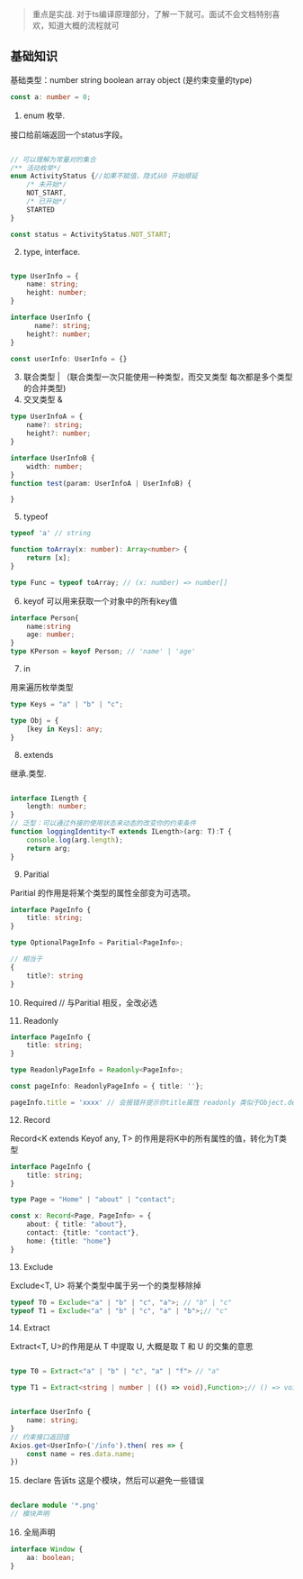 
> 重点是实战. 对于ts编译原理部分，了解一下就可。面试不会文档特别喜欢，知道大概的流程就可

## 基础知识

基础类型：number string boolean array object (是约束变量的type)

```ts
const a: number = 0;
```

1. enum 枚举.

接口给前端返回一个status字段。

```ts

// 可以理解为常量对的集合
/** 活动枚举*/
enum ActivityStatus {//如果不赋值，隐式从0 开始顺延
    /* 未开始*/
    NOT_START,
    /* 已开始*/
    STARTED
}

const status = ActivityStatus.NOT_START;
```

2. type, interface.

```ts

type UserInfo = {
    name: string;
    height: number;
}

interface UserInfo {
      name?: string;
    height?: number;  
}

const userInfo: UserInfo = {}
```

3. 联合类型 | （联合类型一次只能使用一种类型，而交叉类型 每次都是多个类型的合并类型)
4. 交叉类型 & 

```ts
type UserInfoA = {
    name?: string;
    height?: number;
}

interface UserInfoB {
    width: number;  
}
function test(param: UserInfoA | UserInfoB) {

}
```
5. typeof 

```js
typeof 'a' // string
```

```ts
function toArray(x: number): Array<number> {
    return [x];
}

type Func = typeof toArray; // (x: number) => number[]
```

6. keyof
可以用来获取一个对象中的所有key值
```ts
interface Person{
    name:string
    age: number;
}
type KPerson = keyof Person; // 'name' | 'age'
```

7. in

用来遍历枚举类型

```ts
type Keys = "a" | "b" | "c";

type Obj = {
    [key in Keys]: any;
}
```
8. extends

继承.类型.

```ts

interface ILength {
    length: number;
}
// 泛型：可以通过外接的使用状态来动态的改变你的约束条件   
function loggingIdentity<T extends ILength>(arg: T):T {
    console.log(arg.length);
    return arg;
}
```

9. Paritial

Paritial<T> 的作用是将某个类型的属性全部变为可选项。

```ts
interface PageInfo {
    title: string;
}

type OptionalPageInfo = Paritial<PageInfo>;

// 相当于
{
    title?: string
}
```

10. Required // 与Paritial 相反，全改必选

11. Readonly

```ts
interface PageInfo {
    title: string;
}

type ReadonlyPageInfo = Readonly<PageInfo>;

const pageInfo: ReadonlyPageInfo = { title: ''};

pageInfo.title = 'xxxx' // 会报错并提示你title属性 readonly 类似于Object.definedProperty 改属性为不可写
```

12. Record

Record<K extends Keyof any, T> 的作用是将K中的所有属性的值，转化为T类型
```ts
interface PageInfo {
    title: string;
}

type Page = "Home" | "about" | "contact";

const x: Record<Page, PageInfo> = {
    about: { title: "about"},
    contact: {title: "contact"},
    home: {title: "home"}
}
```

13. Exclude

Exclude<T, U> 将某个类型中属于另一个的类型移除掉

```ts
typeof T0 = Exclude<"a" | "b" | "c", "a">; // "b" | "c"
typeof T1 = Exclude<"a" | "b" | "c", "a" | "b">;// "c"
```

14. Extract

Extract<T, U>的作用是从 T 中提取 U, 大概是取 T 和 U 的交集的意思

```ts

type T0 = Extract<"a" | "b" | "c", "a" | "f"> // "a"

type T1 = Extract<string | number | (() => void),Function>;// () => void // (() => void) 没有入参没有返回值的函数
```

```ts

interface UserInfo {
    name: string;
}
// 约束接口返回值
Axios.get<UserInfo>('/info').then( res => {
    const name = res.data.name;
})
```

15. declare 告诉ts 这是个模块，然后可以避免一些错误

```ts

declare module '*.png'
// 模块声明
```

16. 全局声明

```ts
interface Window {
    aa: boolean;
}
```